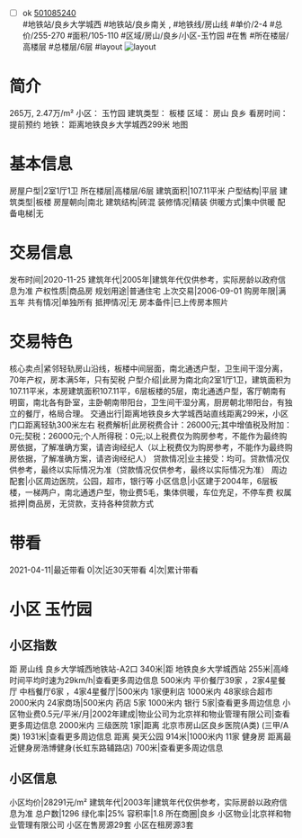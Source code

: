 - [ ] ok [501085240](https://bj.5i5j.com/ershoufang/501085240.html)  
 #地铁站/良乡大学城西 #地铁站/良乡南关 ,  #地铁线/房山线
#单价/2-4 #总价/255-270 #面积/105-110   #区域/房山/良乡/小区-玉竹园 #在售 #所在楼层/高楼层 #总楼层/6层 #layout 
![layout](http://image2a.5i5j.com/bdir/layout/286634.jpg_P5.jpg) 
# 简介 
 265万,  2.47万/m² 
小区： 玉竹园
建筑类型： 板楼
区域： 房山 良乡
看房时间： 提前预约
地铁： 距离地铁良乡大学城西299米 地图
# 基本信息 
 房屋户型|2室1厅1卫
所在楼层|高楼层/6层
建筑面积|107.11平米
户型结构|平层
建筑类型|板楼
房屋朝向|南北
建筑结构|砖混
装修情况|精装
供暖方式|集中供暖
配备电梯|无
# 交易信息 
 发布时间|2020-11-25
建筑年代|2005年|建筑年代仅供参考，实际房龄以政府信息为准
产权性质|商品房
规划用途|普通住宅
上次交易|2006-09-01
购房年限|满五年
共有情况|单独所有
抵押情况|无
房本备件|已上传房本照片
# 交易特色 
 核心卖点|紧邻轻轨房山沿线，板楼中间层面，南北通透户型，卫生间干湿分离，70年产权，房本满5年，只有契税
户型介绍|此房为南北向2室1厅1卫，建筑面积为107.11平米，本房建筑面积107.11平，6层板楼的5层，南北通透户型，客厅朝南有明窗，南北各有卧室，主卧朝南带阳台，卫生间干湿分离，厨房朝北带阳台，有独立的餐厅，格局合理。
交通出行|距离地铁良乡大学城西站直线距离299米，小区门口距离轻轨300米左右
税费解析|此房税费合计：26000元;其中增值税及附加：0元;契税：26000元;个人所得税：0元;以上税费仅为购房参考，不能作为最终购房依据，了解准确方案，请咨询经纪人（以上税费仅为购房参考，不能作为最终购房依据，了解准确方案，请咨询经纪人）
贷款情况|业主接受：均可。贷款情况仅供参考，最终以实际情况为准（贷款情况仅供参考，最终以实际情况为准）
周边配套|小区周边医院，公园，超市，银行等
小区信息|小区建于2004年，6层板楼，一梯两户，南北通透户型，物业费5毛，集体供暖，车位充足，不停车费
权属抵押|商品房，无贷款，支持各种贷款方式
# 带看 
 2021-04-11|最近带看	 0|次|近30天带看	 4|次|累计带看
# 小区 玉竹园
## 小区指数 
 距 房山线 良乡大学城西地铁站-A2口 340米|距 地铁良乡大学城西站 255米|高峰时间平均时速为29km/h|查看更多周边信息
500米内 平价餐厅39家 ，2家4星餐厅
中档餐厅6家 ，4家4星餐厅|500米内 1家便利店
1000米内 48家综合超市
2000米内 24家商场|500米内 药店 5家
1000米内 银行 5家|查看更多周边信息
小区物业费0.5元/平米/月|2002年建成|物业公司为北京祥和物业管理有限公司|查看更多周边信息
2000米内 三级医院 1家|距离 北京市房山区良乡医院(A类) (三甲/A类) 1931米|查看更多周边信息
距离 昊天公园 914米|1000米内 11家 健身房
距离最近健身房浩博健身(长虹东路辅路店) 700米|查看更多周边信息
## 小区信息 
 小区均价|28291元/m²
建筑年代|2003年|建筑年代仅供参考，实际房龄以政府信息为准
总户数|1296
绿化率|25%
容积率|1.8
所在商圈|良乡
小区物业|北京祥和物业管理有限公司
小区在售房源29套
小区在租房源3套
